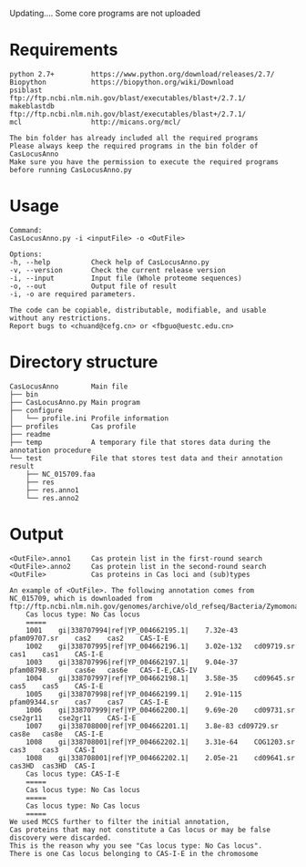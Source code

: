 Updating....  Some core programs are not uploaded

# Requirements
	python 2.7+         https://www.python.org/download/releases/2.7/
	Biopython           https://biopython.org/wiki/Download
	psiblast            ftp://ftp.ncbi.nlm.nih.gov/blast/executables/blast+/2.7.1/
	makeblastdb         ftp://ftp.ncbi.nlm.nih.gov/blast/executables/blast+/2.7.1/
	mcl                 http://micans.org/mcl/

	The bin folder has already included all the required programs
	Please always keep the required programs in the bin folder of CasLocusAnno
	Make sure you have the permission to execute the required programs before running CasLocusAnno.py

# Usage
	Command: 
	CasLocusAnno.py -i <inputFile> -o <OutFile>

	Options:
	-h, --help          Check help of CasLocusAnno.py
	-v, --version       Check the current release version
	-i, --input         Input file (Whole proteome sequences)
	-o, --out           Output file of result 
	-i, -o are required parameters.

	The code can be copiable, distributable, modifiable, and usable without any restrictions.
	Report bugs to <chuand@cefg.cn> or <fbguo@uestc.edu.cn>

# Directory structure
	CasLocusAnno        Main file
	├── bin
	├── CasLocusAnno.py Main program
	├── configure
	│   └── profile.ini Profile information
	├── profiles        Cas profile
	├── readme
	├── temp            A temporary file that stores data during the annotation procedure
	└── test            File that stores test data and their annotation result
		├── NC_015709.faa
		├── res
		├── res.anno1
		└── res.anno2

# Output
	<OutFile>.anno1     Cas protein list in the first-round search
	<OutFile>.anno2     Cas protein list in the second-round search
	<OutFile>           Cas proteins in Cas loci and (sub)types

	An example of <OutFile>. The following annotation comes from NC_015709, which is downloaded from
	ftp://ftp.ncbi.nlm.nih.gov/genomes/archive/old_refseq/Bacteria/Zymomonas_mobilis_pomaceae_ATCC_29192_uid68445/NC_015709.faa
		Cas locus type: No Cas locus
		=====
		1001	gi|338707994|ref|YP_004662195.1|	7.32e-43	pfam09707.sr	cas2	cas2	CAS-I-E
		1002	gi|338707995|ref|YP_004662196.1|	3.02e-132	cd09719.sr	cas1	cas1	CAS-I-E
		1003	gi|338707996|ref|YP_004662197.1|	9.04e-37	pfam08798.sr	cas6e	cas6e	CAS-I-E,CAS-IV
		1004	gi|338707997|ref|YP_004662198.1|	3.58e-35	cd09645.sr	cas5	cas5	CAS-I-E
		1005	gi|338707998|ref|YP_004662199.1|	2.91e-115	pfam09344.sr	cas7	cas7	CAS-I-E
		1006	gi|338707999|ref|YP_004662200.1|	9.69e-20	cd09731.sr	cse2gr11	cse2gr11	CAS-I-E
		1007	gi|338708000|ref|YP_004662201.1|	3.8e-83	cd09729.sr	cas8e	cas8e	CAS-I-E
		1008	gi|338708001|ref|YP_004662202.1|	3.31e-64	COG1203.sr	cas3	cas3	CAS-I
		1008	gi|338708001|ref|YP_004662202.1|	2.05e-21	cd09641.sr	cas3HD	cas3HD	CAS-I
		Cas locus type: CAS-I-E
		=====
		Cas locus type: No Cas locus
		=====
		Cas locus type: No Cas locus
		=====
	We used MCCS further to filter the initial annotation,
	Cas proteins that may not constitute a Cas locus or may be false discovery were discarded.
	This is the reason why you see "Cas locus type: No Cas locus".
	There is one Cas locus belonging to CAS-I-E in the chromosome 


